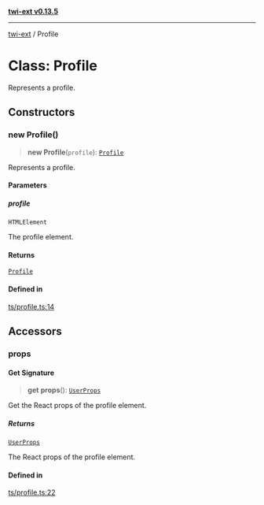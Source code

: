 [**twi-ext v0.13.5**](../README.md)

***

[twi-ext](../README.md) / Profile

# Class: Profile

Represents a profile.

## Constructors

### new Profile()

> **new Profile**(`profile`): [`Profile`](Profile.md)

Represents a profile.

#### Parameters

##### profile

`HTMLElement`

The profile element.

#### Returns

[`Profile`](Profile.md)

#### Defined in

[ts/profile.ts:14](https://github.com/Robot-Inventor/twi-ext/blob/161180962d20763ef92b105acdbfd3ec11584936/src/ts/profile.ts#L14)

## Accessors

### props

#### Get Signature

> **get** **props**(): [`UserProps`](../interfaces/UserProps.md)

Get the React props of the profile element.

##### Returns

[`UserProps`](../interfaces/UserProps.md)

The React props of the profile element.

#### Defined in

[ts/profile.ts:22](https://github.com/Robot-Inventor/twi-ext/blob/161180962d20763ef92b105acdbfd3ec11584936/src/ts/profile.ts#L22)
